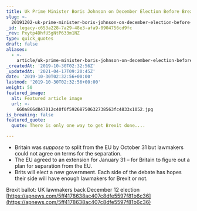 ```yaml
---
title: Uk Prime Minister Boris Johnson on December Election Before Brexit Deadline.
slug: >-
  20191202-uk-prime-minister-boris-johnson-on-december-election-before-brexit-deadline
_id: legacy-c653a228-7a29-48e3-afa9-0904756cd9fc
_rev: Pxytp4DhfU5gNtP633m1NZ
type: quick_quotes
draft: false
aliases:
  - >-
    article/uk-prime-minister-boris-johnson-on-december-election-before-brexit-deadline/
_createdAt: '2019-10-30T02:32:56Z'
_updatedAt: '2021-04-17T09:20:45Z'
date: '2019-10-30T02:32:56+00:00'
lastmod: '2019-10-30T02:32:56+00:00'
weight: 50
featured_image:
  alt: Featured article image
  url: >-
    660a866d847012c40f0f59268750632738563fc4833x1052.jpg
is_breaking: false
featured_quote:
  quote: There is only one way to get Brexit done....

---
```

* Britain was *suppose* to split from the EU by October 31 but lawmakers could not agree on terms for the separation.
* The EU agreed to an extension for January 31 – for Britain to figure out a plan for separation from the EU.
* Brits will elect a new government. Each side of the debate has hopes their side will have enough lawmakers for Brexit or not.

Brexit ballot: UK lawmakers back December 12 election  
[https://apnews.com/5ff4178638ac407c8dfe5597f81b6c36](https://apnews.com/5ff4178638ac407c8dfe5597f81b6c36)